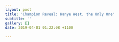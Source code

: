 ```yaml
---
layout: post
title: 'Champion Reveal: Kanye West, the Only One'
subtitle: ''
gallery: []
date: 2019-04-01 01:22:08 +1100

---
```

